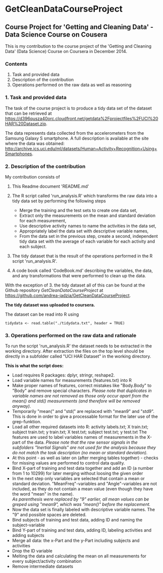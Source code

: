 GetCleanDataCourseProject
=========================

## Course Project for 'Getting and Cleaning Data' - Data Science Course on Cousera

This is my contribution to the course project of the 'Getting and Cleaning Data' (Data Science) Course on Coursera in December 2014.

### Contents
1. Task and provided data
2. Description of the contribution
3. Operations performed on the raw data as well as reasoning

### 1. Task and provided data
The task of the course project is to produce a tidy data set of the dataset that can be retrieved at https://d396qusza40orc.cloudfront.net/getdata%2Fprojectfiles%2FUCI%20HAR%20Dataset.zip.

The data represents data collected from the accelerometers from the Samsung Galaxy S smartphone.
A full description is available at the site where the data was obtained: http://archive.ics.uci.edu/ml/datasets/Human+Activity+Recognition+Using+Smartphones.

### 2. Description of the contribution
My contribution consists of 

1. This Readme document 'README.md'  

2. The R script called 'run_analysis.R' which transforms the raw data into a tidy data set by performing the following steps
    * Merge the training and the test sets to create one data set,
    * Extract only the measurements on the mean and standard deviation for each measurement,
    * Use descriptive activity names to name the activities in the data set,
    * Appropriately label the data set with descriptive variable names,
    * From the data set in the previous step, create a second, independent tidy data set with the average of each variable for each activity and each subject.

3. The tidy dataset that is the result of the operations performed in the R script 'run_analysis.R'.  

4. A code book called 'CodeBook.md' describing the variables, the data, and any transformations that were performed to clean up the data.  

With the exception of 3. the tidy dataset all of this can be found at the Github repository *GetCleanDataCourseProject* at https://github.com/andrea-jadzia/GetCleanDataCourseProject.

**The tidy dataset was uploaded to coursera.**

The dataset can be read into R using
```{r}
tidydata <- read.table("./tidydata.txt", header = TRUE)
```

### 3. Operations performed on the raw data and rationale
To run the script 'run_analysis.R' the dataset needs to be extracted in the working directory. After extraction the files on the top level should be directly in a subfolder called "UCI HAR Dataset" in the working directory.

**This is what the script does:**

* Load requires R packages: dplyr, stringr, reshape2.
* Load variable names for measurements (features.txt) into R
* Make proper names of features, correct mistakes like "Body.Body" to "Body" and remove special characters.
*Please note that duplicates in variable names are not removed as those only occur apart from the mean() and std() measurements (and therefore will be removed anyway).*
* Temporarily "mean(" and "std(" are replaced with "mean9" and "std9". This is done in order to give a processable format for the later use of the grep-funktion.
* Load all other required datasets into R: activity labels.txt; X train.txt; subject train.txt; y train.txt; X test.txt; subject test.txt; y test.txt 
The features are used to label variables names of measurements in the X-part of the data.
*Please note that the raw sensor signals in the subfolders "Inertial Signals" are not used for the analysis because they do not match the task description (no mean or standard deviation).*
* At this point - as well as later on (after merging tables together) - checks for missing values are performed to control data quality.
* Bind X-part of training and test data together and add an ID (a number from 1 to 10299) for later merging without loosing the given order
* In the next step only variables are selected that contain a mean or standard deviation. "MeanFreq"-variables and "Angle"-variables are not included, as they do not contain a mean value (even though they have the word "mean" in the name).  
*As parenthesis were replaced by "9" earlier, all mean values can be greped using "mean9", which was "mean()" before the replacement.*
* Now the data set is finally labeled with descriptive variable names. The "9" and possible spaces are deleted.
* Bind subjects of training and test data, adding ID and naming the subject-variable
* Bind Y-part of training and test data, adding ID, labeling activities and adding subjects
* Merge all data: the x-Part and the y-Part including subjects and activities
* Drop the ID variable 
* Melting the data and calculating the mean on all measurements for every subject/activity combination
* Remove intermediate datasets
